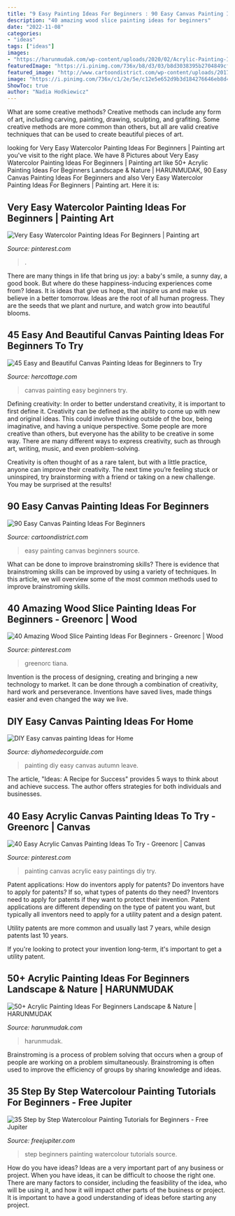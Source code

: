 ```yaml
---
title: "9 Easy Painting Ideas For Beginners : 90 Easy Canvas Painting Ideas For Beginners"
description: "40 amazing wood slice painting ideas for beginners"
date: "2022-11-08"
categories:
- "ideas"
tags: ["ideas"]
images:
- "https://harunmudak.com/wp-content/uploads/2020/02/Acrylic-Painting-Ideas-8-3.jpg"
featuredImage: "https://i.pinimg.com/736x/b8/d3/03/b8d3038395b2704849cf9bbee614dbea.jpg"
featured_image: "http://www.cartoondistrict.com/wp-content/uploads/2017/06/Easy-Canvas-Painting-Ideas-For-Beginners15-1.jpg"
image: "https://i.pinimg.com/736x/c1/2e/5e/c12e5e652d9b3d184276646eb8d4112b.jpg"
ShowToc: true
author: "Nadia Hodkiewicz"
---
```



What are some creative methods?
Creative methods can include any form of art, including carving, painting, drawing, sculpting, and grafiting. Some creative methods are more common than others, but all are valid creative techniques that can be used to create beautiful pieces of art.

	

		
looking for Very Easy Watercolor Painting Ideas For Beginners | Painting art you've visit to the right place. We have 8 Pictures about Very Easy Watercolor Painting Ideas For Beginners | Painting art like 50+ Acrylic Painting Ideas For Beginners Landscape &amp; Nature | HARUNMUDAK, 90 Easy Canvas Painting Ideas For Beginners and also Very Easy Watercolor Painting Ideas For Beginners | Painting art. Here it is:
		
    
## Very Easy Watercolor Painting Ideas For Beginners | Painting Art

<img loading=lazy src="https://i.pinimg.com/736x/df/7c/77/df7c774e9461c134e59ecec4e272974e.jpg" onerror="this.onerror=null;this.src='https://tse4.mm.bing.net/th?id=OIP.w23Tr9RzuwZPqGq-wdNCeQHaLH&amp;pid=15.1';" alt="Very Easy Watercolor Painting Ideas For Beginners | Painting art">

_Source: pinterest.com_

>. 

	

There are many things in life that bring us joy: a baby's smile, a sunny day, a good book. But where do these happiness-inducing experiences come from? Ideas. It is ideas that give us hope, that inspire us and make us believe in a better tomorrow. Ideas are the root of all human progress. They are the seeds that we plant and nurture, and watch grow into beautiful blooms.

    
## 45 Easy And Beautiful Canvas Painting Ideas For Beginners To Try

<img loading=lazy src="https://www.hercottage.com/wp-content/uploads/2019/09/Easy-and-Beautiful-Canvas-Painting-Ideas-for-Beginners-to-Try-35.jpg" onerror="this.onerror=null;this.src='https://tse4.mm.bing.net/th?id=OIP.fQDdDCaxVlQpnO1xJlyLkQHaNq&amp;pid=15.1';" alt="45 Easy and Beautiful Canvas Painting Ideas for Beginners to Try">

_Source: hercottage.com_

>canvas painting easy beginners try. 

	

Defining creativity:
In order to better understand creativity, it is important to first define it. Creativity can be defined as the ability to come up with new and original ideas. This could involve thinking outside of the box, being imaginative, and having a unique perspective.
Some people are more creative than others, but everyone has the ability to be creative in some way. There are many different ways to express creativity, such as through art, writing, music, and even problem-solving.

Creativity is often thought of as a rare talent, but with a little practice, anyone can improve their creativity. The next time you’re feeling stuck or uninspired, try brainstorming with a friend or taking on a new challenge. You may be surprised at the results!

    
## 90 Easy Canvas Painting Ideas For Beginners

<img loading=lazy src="http://www.cartoondistrict.com/wp-content/uploads/2017/06/Easy-Canvas-Painting-Ideas-For-Beginners15-1.jpg" onerror="this.onerror=null;this.src='https://tse2.mm.bing.net/th?id=OIP.95vW5q5Xz0Vw1UleV7OBFQHaKE&amp;pid=15.1';" alt="90 Easy Canvas Painting Ideas For Beginners">

_Source: cartoondistrict.com_

>easy painting canvas beginners source. 

	

What can be done to improve brainstroming skills?
There is evidence that brainstroming skills can be improved by using a variety of techniques. In this article, we will overview some of the most common methods used to improve brainstroming skills.

    
## 40 Amazing Wood Slice Painting Ideas For Beginners - Greenorc | Wood

<img loading=lazy src="https://i.pinimg.com/736x/b8/d3/03/b8d3038395b2704849cf9bbee614dbea.jpg" onerror="this.onerror=null;this.src='https://tse4.mm.bing.net/th?id=OIP.79POYdbwVaj_WnWZVYR38QHaJ4&amp;pid=15.1';" alt="40 Amazing Wood Slice Painting Ideas For Beginners - Greenorc | Wood">

_Source: pinterest.com_

>greenorc tiana. 

	

Invention is the process of designing, creating and bringing a new technology to market. It can be done through a combination of creativity, hard work and perseverance. Inventions have saved lives, made things easier and even changed the way we live.

    
## DIY Easy Canvas Painting Ideas For Home

<img loading=lazy src="http://diyhomedecorguide.com/wp-content/uploads/2014/05/DIY-easy-autumn-leave-painting.jpg" onerror="this.onerror=null;this.src='https://tse1.mm.bing.net/th?id=OIP.n5VrP4oInfAPA-cCbaLFugHaLc&amp;pid=15.1';" alt="DIY Easy canvas painting Ideas for Home">

_Source: diyhomedecorguide.com_

>painting diy easy canvas autumn leave. 

	

The article, "Ideas: A Recipe for Success" provides 5 ways to think about and achieve success. The author offers strategies for both individuals and businesses.

    
## 40 Easy Acrylic Canvas Painting Ideas To Try - Greenorc | Canvas

<img loading=lazy src="https://i.pinimg.com/736x/c1/2e/5e/c12e5e652d9b3d184276646eb8d4112b.jpg" onerror="this.onerror=null;this.src='https://tse4.mm.bing.net/th?id=OIP.fUsW3Hd6v_Vk5JnasvnSQgHaLK&amp;pid=15.1';" alt="40 Easy Acrylic Canvas Painting Ideas To Try - Greenorc | Canvas">

_Source: pinterest.com_

>painting canvas acrylic easy paintings diy try. 

	

Patent applications: How do inventors apply for patents?
Do inventors have to apply for patents? If so, what types of patents do they need?
Inventors need to apply for patents if they want to protect their invention. Patent applications are different depending on the type of patent you want, but typically all inventors need to apply for a utility patent and a design patent. 

 Utility patents are more common and usually last 7 years, while design patents last 10 years. 

If you're looking to protect your invention long-term, it's important to get a utility patent.

    
## 50+ Acrylic Painting Ideas For Beginners Landscape &amp; Nature | HARUNMUDAK

<img loading=lazy src="https://harunmudak.com/wp-content/uploads/2020/02/Acrylic-Painting-Ideas-8-3.jpg" onerror="this.onerror=null;this.src='https://tse1.mm.bing.net/th?id=OIP.f7_NuBM4JXp_oJmkM_yMXwHaJp&amp;pid=15.1';" alt="50+ Acrylic Painting Ideas For Beginners Landscape &amp; Nature | HARUNMUDAK">

_Source: harunmudak.com_

>harunmudak. 

	

Brainstroming is a process of problem solving that occurs when a group of people are working on a problem simultaneously. Brainstroming is often used to improve the efficiency of groups by sharing knowledge and ideas.

    
## 35 Step By Step Watercolour Painting Tutorials For Beginners - Free Jupiter

<img loading=lazy src="http://www.freejupiter.com/wp-content/uploads/2018/08/Step-by-Step-Watercolour-Painting-Tutorials-for-Beginners-10.jpg" onerror="this.onerror=null;this.src='https://tse1.mm.bing.net/th?id=OIP.q0lLoMo29MuSmyDmgI6PTgHaPs&amp;pid=15.1';" alt="35 Step by Step Watercolour Painting Tutorials for Beginners - Free Jupiter">

_Source: freejupiter.com_

>step beginners painting watercolour tutorials source. 

	

How do you have ideas?
Ideas are a very important part of any business or project. When you have ideas, it can be difficult to choose the right one. There are many factors to consider, including the feasibility of the idea, who will be using it, and how it will impact other parts of the business or project. It is important to have a good understanding of ideas before starting any project.

